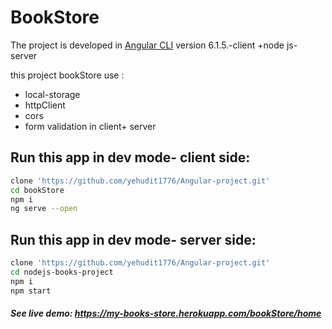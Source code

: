 # BookStore

The project is developed in [Angular CLI](https://github.com/angular/angular-cli) version 6.1.5.-client    +node js- server

this project bookStore use :
* local-storage
* httpClient
* cors
* form validation in client+ server

## Run this app in dev mode- client side:
```bash
clone 'https://github.com/yehudit1776/Angular-project.git'
cd bookStore
npm i
ng serve --open
```
## Run this app in dev mode- server side:
```bash
clone 'https://github.com/yehudit1776/Angular-project.git'
cd nodejs-books-project
npm i
npm start
```

##### See live demo: https://my-books-store.herokuapp.com/bookStore/home

